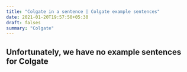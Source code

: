 ```yaml
---
title: "Colgate in a sentence | Colgate example sentences"
date: 2021-01-20T19:57:50+05:30
draft: falses
summary: "Colgate"
---
```

## Unfortunately, we have no example sentences for Colgate                 
